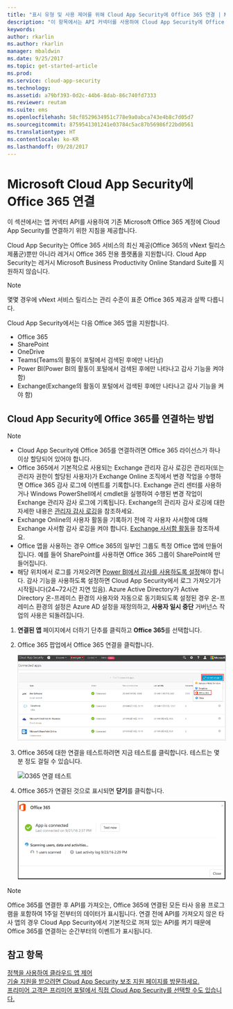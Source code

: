 ```yaml
---
title: "표시 유형 및 사용 제어를 위해 Cloud App Security에 Office 365 연결 | Microsoft 문서"
description: "이 항목에서는 API 커넥터를 사용하여 Cloud App Security에 Office 365를 연결하는 방법에 대한 정보를 제공합니다."
keywords: 
author: rkarlin
ms.author: rkarlin
manager: mbaldwin
ms.date: 9/25/2017
ms.topic: get-started-article
ms.prod: 
ms.service: cloud-app-security
ms.technology: 
ms.assetid: a79bf393-0d2c-44b6-8dab-86c740fd7333
ms.reviewer: reutam
ms.suite: ems
ms.openlocfilehash: 58cf8529634951c778e9a0abca743e4b8c7d05d7
ms.sourcegitcommit: 8759541301241e03784c5ac87b56986f22bd0561
ms.translationtype: HT
ms.contentlocale: ko-KR
ms.lasthandoff: 09/28/2017
---
```

# <a name="connect-office-365-to-microsoft-cloud-app-security"></a>Microsoft Cloud App Security에 Office 365 연결
이 섹션에서는 앱 커넥터 API를 사용하여 기존 Microsoft Office 365 계정에 Cloud App Security를 연결하기 위한 지침을 제공합니다.  
  
Cloud App Security는 Office 365 서비스의 최신 제공(Office 365의 vNext 릴리스 제품군)뿐만 아니라 레거시 Office 365 전용 플랫폼을 지원합니다.  Cloud App Security는 레거시 Microsoft Business Productivity Online Standard Suite를 지원하지 않습니다. 

> [!NOTE]
> 몇몇 경우에 vNext 서비스 릴리스는 관리 수준이 표준 Office 365 제공과 살짝 다릅니다.

Cloud App Security에서는 다음 Office 365 앱을 지원합니다.

- Office 365
- SharePoint
- OneDrive
- Teams(Teams의 활동이 포털에서 검색된 후에만 나타남)
- Power BI(Power BI의 활동이 포털에서 검색된 후에만 나타나고 감사 기능을 켜야 함)
- Exchange(Exchange의 활동이 포털에서 검색된 후에만 나타나고 감사 기능을 켜야 함)

 
## <a name="how-to-connect-office-365-to-cloud-app-security"></a>Cloud App Security에 Office 365를 연결하는 방법  
  
> [!NOTE]
>- Cloud App Security에 Office 365를 연결하려면 Office 365 라이선스가 하나 이상 할당되어 있어야 합니다.
>-  Office 365에서 기본적으로 사용되는 Exchange 관리자 감사 로깅은 관리자(또는 관리자 권한이 할당된 사용자)가 Exchange Online 조직에서 변경 작업을 수행하면 Office 365 감사 로그에 이벤트를 기록합니다. Exchange 관리 센터를 사용하거나 Windows PowerShell에서 cmdlet을 실행하여 수행된 변경 작업이 Exchange 관리자 감사 로그에 기록됩니다. Exchange의 관리자 감사 로깅에 대한 자세한 내용은 [관리자 감사 로깅](http://go.microsoft.com/fwlink/p/?LinkID=619225)을 참조하세요.
>- Exchange Online의 사용자 활동을 기록하기 전에 각 사용자 사서함에 대해 Exchange 사서함 감사 로깅을 켜야 합니다. [Exchange 사서함 활동](https://support.office.com/article/Search-the-audit-log-in-the-Office-365-Security-Compliance-Center-0d4d0f35-390b-4518-800e-0c7ec95e946c)을 참조하세요.
>- Office 앱을 사용하는 경우 Office 365의 일부인 그룹도 특정 Office 앱에 만들어집니다. 예를 들어 SharePoint를 사용하면 Office 365 그룹이 SharePoint에 만들어집니다.
>- 해당 위치에서 로그를 가져오려면 [Power BI에서 감사를 사용하도록 설정](https://powerbi.microsoft.com/documentation/powerbi-admin-auditing/)해야 합니다. 감사 기능을 사용하도록 설정하면 Cloud App Security에서 로그 가져오기가 시작됩니다(24~72시간 지연 있음).
> Azure Active Directory가 Active Directory 온-프레미스 환경의 사용자와 자동으로 동기화되도록 설정된 경우 온-프레미스 환경의 설정은 Azure AD 설정을 재정의하고, **사용자 일시 중단** 거버넌스 작업의 사용은 되돌려집니다. 
 
1.  **연결된 앱** 페이지에서 더하기 단추를 클릭하고 **Office 365**를 선택합니다.  

2.  Office 365 팝업에서 Office 365 연결을 클릭합니다.

      ![0365 연결](./media/connect-0365.png) 
 
3.  Office 365에 대한 연결을 테스트하려면 지금 테스트를 클릭합니다. 테스트는 몇 분 정도 걸릴 수 있습니다.
  
    ![O365 연결 테스트](./media/o365-test-connection.png) 
 
4.   Office 365가 연결된 것으로 표시되면 **닫기**를 클릭합니다.
  
     ![O365 연결됨](./media/o365-connected.png) 

> [!NOTE] 
> Office 365를 연결한 후 API를 가져오는, Office 365에 연결된 모든 타사 응용 프로그램을 포함하여 1주일 전부터의 데이터가 표시됩니다. 연결 전에 API를 가져오지 않은 타사 앱의 경우 Cloud App Security에서 기본적으로 꺼져 있는 API를 켜기 때문에 Office 365를 연결하는 순간부터의 이벤트가 표시됩니다.

## <a name="see-also"></a>참고 항목  
[정책을 사용하여 클라우드 앱 제어](control-cloud-apps-with-policies.md)   
[기술 지원을 받으려면 Cloud App Security 보조 지원 페이지를 방문하세요.](http://support.microsoft.com/oas/default.aspx?prid=16031)   
[프리미어 고객은 프리미어 포털에서 직접 Cloud App Security를 선택할 수도 있습니다.](https://premier.microsoft.com/)  
  
  